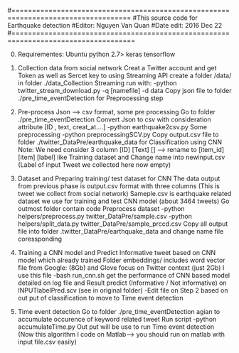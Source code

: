 #===================================================================================
#This source code for Earthquake detection 
#Editor: Nguyen Van Quan
#Date edit: 2016 Dec 22
#====================================================================================

0. Requirementes:
	Ubuntu
	python 2.7>
	keras
	tensorflow


1. Collection data from social network
	Creat a Twitter account and get Token as well as Sercet key to using Streaming API
	create a folder /data/ in folder ./data_Collection
	Streaming run with:
	-python twitter_stream_download.py -q [namefile] -d data
	Copy json file to folder ./pre_time_eventDetection for Preprocessing step
	



2. Pre-process Json --> csv format, some pre processing
	Go to folder ./pre_time_eventDetection
	Convert Json to csv with consideration attribute [ID , text, creat_at....]
	-python earthquake2csv.py 
	Some preprocessing
	-python preprocessingSCV.py
	Copy output.csv file to folder ./twitter_DataPre/earthquake_data for Classification using CNN
	Note: We need consider 3 column [ID] [Text] [] --> rename to [item_id] [item] [label]  like Training dataset and Change name into newinput.csv (Label of input Tweet we collected here now empty)
	
	

3. Dataset and Preparing training/ test dataset for CNN
	The data output from previous phase is output.csv format with three columns (This is tweet we collect from social network) 
	Sameple.csv is earthquake related dataset we use for training and test CNN model (about 3464 tweets)
	Go outmost folder contain code
	Preprocess dataset
	-python helpers/preprocess.py twitter_DataPre/sample.csv
	-python helpers/split_data.py twitter_DataPre/sample_prccd.csv
	Copy all output file into folder .twitter_DataPre/earthquake_data and change name file coressponding


	  
4. Training a CNN model and Predict Informative tweet based on CNN model which already trained
	Folder embeddings/ includes word vector file from Google: (8Gb) and Glove focus on Twitter context (just 2Gb) I use this file
	-bash run_cnn.sh get the performance of CNN based model detailed on log file and Result predict (Informative / Not informative) on INPUTlabelPred.scv (see in original folder)
	-Edit file on Step 2 based on out put of classification to move to Time event detection



5. Time event detection
	Go to folder ./pre_time_eventDetection agian to accumulate occurence of keyword related tweet
	Run script
	-python accumulateTime.py
	Out put will be use to run Time event detection (Now this algorithm I code on Matlab--> you should run on matlab with input file.csv easily)


